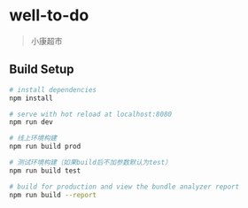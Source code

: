 # well-to-do

> 小康超市

## Build Setup

``` bash
# install dependencies
npm install

# serve with hot reload at localhost:8080
npm run dev

# 线上环境构建
npm run build prod

# 测试环境构建（如果build后不加参数默认为test）
npm run build test

# build for production and view the bundle analyzer report
npm run build --report




